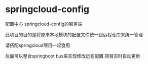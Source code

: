 # springcloud-config
配置中心
springcloud-config的服务端

此项目的目的是将原来本地模块的配置文件统一到远程仓库来统一管理

请搭配springcloud项目一起食用

后面可以整合springboot bus来实现修改远程配置,项目实时自动更新
